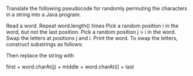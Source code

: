 Translate the following pseudocode for randomly permuting the characters in a string into a Java program.


Read a word.
Repeat word.length() times
   Pick a random position i in the word, but not the last position.
   Pick a random position j > i in the word.
   Swap the letters at positions j and i.
Print the word.
To swap the letters, construct substrings as follows:



Then replace the string with

first + word.charAt(j) + middle + word.charAt(i) + last
